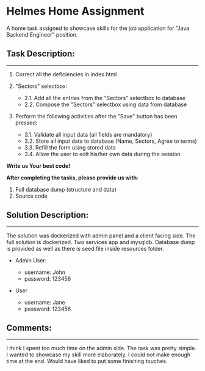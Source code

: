 # Helmes Home Assignment

A home task assigned to showcase skills for the job application for "Java Backend Engineer" position.

## Task Description:

---

1. Correct all the deficiencies in index.html

2. "Sectors" selectbox:
   - 2.1. Add all the entries from the "Sectors" selectbox to database
   - 2.2. Compose the "Sectors" selectbox using data from database

3. Perform the following activities after the "Save" button has been pressed:
   - 3.1. Validate all input data (all fields are mandatory)
   - 3.2. Store all input data to database (Name, Sectors, Agree to terms)
   - 3.3. Refill the form using stored data
   - 3.4. Allow the user to edit his/her own data during the session

**Write us Your best code!**

**After completing the tasks, please provide us with**:

1. Full database dump (structure and data)
2. Source code

## Solution Description:

---
The solution was dockerized with admin panel and a client facing side. The full solution is dockerized. Two services app and mysqldb. Database dump is provided as well as there is seed file inside resources folder. 
- Admin User:
  - username: John
  - password: 123456

- User
  - username: Jane
  - password: 123456


## Comments:

---
I think I spent too much time on the admin side. The task was pretty simple. I wanted to showcase my skill more elaborately. I could not make enough time at the end. Would have liked to put some finishing touches.

